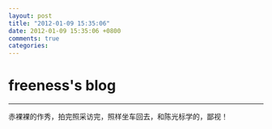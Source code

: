 ```yaml
---
layout: post
title: "2012-01-09 15:35:06"
date: 2012-01-09 15:35:06 +0800
comments: true
categories: 
---
```


# freeness's blog

----------

>
赤裸裸的作秀，拍完照采访完，照样坐车回去，和陈光标学的，鄙视！